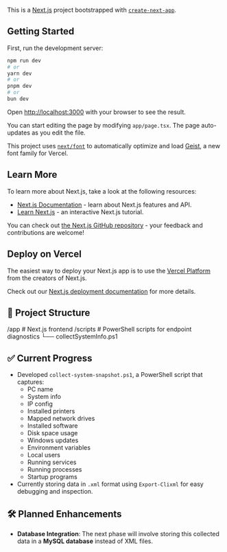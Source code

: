 This is a [Next.js](https://nextjs.org) project bootstrapped with [`create-next-app`](https://nextjs.org/docs/app/api-reference/cli/create-next-app).

## Getting Started

First, run the development server:

```bash
npm run dev
# or
yarn dev
# or
pnpm dev
# or
bun dev
```

Open [http://localhost:3000](http://localhost:3000) with your browser to see the result.

You can start editing the page by modifying `app/page.tsx`. The page auto-updates as you edit the file.

This project uses [`next/font`](https://nextjs.org/docs/app/building-your-application/optimizing/fonts) to automatically optimize and load [Geist](https://vercel.com/font), a new font family for Vercel.

## Learn More

To learn more about Next.js, take a look at the following resources:

- [Next.js Documentation](https://nextjs.org/docs) - learn about Next.js features and API.
- [Learn Next.js](https://nextjs.org/learn) - an interactive Next.js tutorial.

You can check out [the Next.js GitHub repository](https://github.com/vercel/next.js) - your feedback and contributions are welcome!

## Deploy on Vercel

The easiest way to deploy your Next.js app is to use the [Vercel Platform](https://vercel.com/new?utm_medium=default-template&filter=next.js&utm_source=create-next-app&utm_campaign=create-next-app-readme) from the creators of Next.js.

Check out our [Next.js deployment documentation](https://nextjs.org/docs/app/building-your-application/deploying) for more details.


## 📁 Project Structure
/app # Next.js frontend
/scripts # PowerShell scripts for endpoint diagnostics
└── collectSystemInfo.ps1

## ✅ Current Progress

- Developed `collect-system-snapshot.ps1`, a PowerShell script that captures:
  - PC name
  - System info
  - IP config
  - Installed printers
  - Mapped network drives
  - Installed software
  - Disk space usage
  - Windows updates
  - Environment variables
  - Local users
  - Running services
  - Running processes
  - Startup programs
- Currently storing data in `.xml` format using `Export-Clixml` for easy debugging and inspection.

## 🛠️ Planned Enhancements

- **Database Integration**: The next phase will involve storing this collected data in a **MySQL database** instead of XML files.




